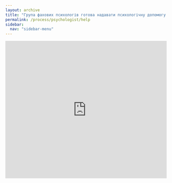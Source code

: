 ```yaml
---
layout: archive
title: "Група фахових психологів готова надавати психологічну допомогу дорослим і дітям - у разі необхідності."
permalink: /process/psychologist/help
sidebar:
  nav: "sidebar-menu"
---
```


<div style="left: 0; width: 100%; height: 0; position: relative; padding-bottom: 85.0847%;"><iframe src="https://drive.google.com/file/d/1z0CtmNAUmXURjs3c8TIomDJEPLqv6hIG/preview" style="border: 0; top: 0; left: 0; width: 100%; height: 100%; position: absolute;" allowfullscreen></iframe></div>

